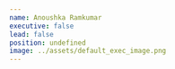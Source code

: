 ```yaml
---
name: Anoushka Ramkumar
executive: false
lead: false
position: undefined
image: ../assets/default_exec_image.png
---
```

